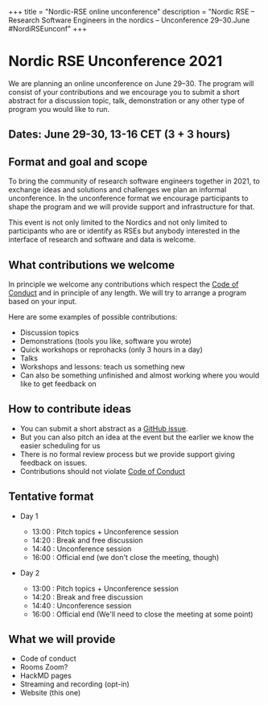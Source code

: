 +++
title = "Nordic-RSE online unconference"
description = "Nordic RSE – Research Software Engineers in the nordics – Unconference 29–30.June #NordiRSEunconf"
+++

# Nordic RSE Unconference 2021

We are planning an online unconference on June 29–30. The program will consist of your contributions and we encourage you to submit a short abstract for a discussion topic, talk, demonstration or any other type of program you would like to run.

## Dates: June 29-30, 13-16 CET (3 + 3 hours)

## Format and goal and scope

To bring the community of research software engineers together in 2021,
to exchange ideas and solutions and challenges we plan an informal unconference.
In the unconference format we encourage participants to shape the program and
we will provide support and infrastructure for that.

This event is not only limited to the Nordics and not only limited to participants
who are or identify as RSEs but anybody interested in the interface of research and software and data is welcome.


## What contributions we welcome

In principle we welcome any contributions which respect the [Code of Conduct](/events/2021-online-unconference/code_of_conduct)
and in principle of any length. We will try to arrange a program based on your input.

Here are some examples of possible contributions:
- Discussion topics
- Demonstrations (tools you like, software you wrote)
- Quick workshops or reprohacks (only 3 hours in a day)
- Talks
- Workshops and lessons: teach us something new
- Can also be something unfinished and almost working where you would like to get feedback on

## How to contribute ideas

- You can submit a short abstract as a [GitHub issue](https://github.com/nordic-rse/nordic-rse.github.io/issues/new).
  <!-- - You can also email us at ... Note that your name and abstract will be published.
  What is our email?
  -->
- But you can also pitch an idea at the event but the earlier we know the easier scheduling for us
- There is no formal review process but we provide support giving feedback on issues.
- Contributions should not violate [Code of Conduct](/events/2021-online-unconference/code_of_conduct)


## Tentative format

- Day 1
  - 13:00 : Pitch topics + Unconference session
  - 14:20 : Break and free discussion
  - 14:40 : Unconference session
  - 16:00 : Official end (we don't close the meeting, though)

- Day 2
  - 13:00 : Pitch topics + Unconference session
  - 14:20 : Break and free discussion
  - 14:40 : Unconference session
  - 16:00 : Official end (We'll need to close the meeting at some point)


## What we will provide

- Code of conduct
- Rooms Zoom?
- HackMD pages
- Streaming and recording (opt-in)
- Website (this one)

